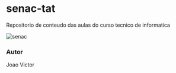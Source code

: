 # senac-tat
Repositorio de conteudo das aulas do curso tecnico de informatica 

![senac](https://github.com/joaovict76/senac-tat/commit/12f1dadfcc4f48bfddcbc90a8aff95ae74d46530)

### Autor
Joao Victor
